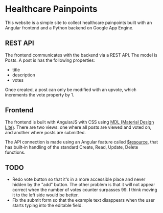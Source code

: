 # Healthcare Painpoints
This website is a simple site to collect healthcare painpoints built with an Angular frontend and a Python backend on Google App Engine.

## REST API
The frontend communicates with the backend via a REST API. The model is Posts. A post is has the following properties:
- title
- description
- votes

Once created, a post can only be modified with an upvote, which increments the vote property by 1.

## Frontend
The frontend is built with AngularJS with CSS using <a href='https://getmdl.io/'>MDL (Material Design Lite)</a>. There are two views: one where all posts are viewed and voted on, and another where posts are submitted.

The API connection is made using an Angular feature called <a href='https://docs.angularjs.org/api/ngResource/service/$resource'>$resource</a>, that has built-in handling of the standard Create, Read, Update, Delete functions.

## TODO
- Redo vote button so that it's in a more accessible place and never hidden by the "add" button. The other problem is that it will not appear correct when the number of votes counter surpasses 99. I think moving it to the left side would be better.
- Fix the submit form so that the example text disappears when the user starts typing into the editable field.
